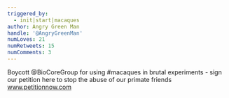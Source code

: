 ```yaml
---
triggered_by:
  - init|start|macaques
author: Angry Green Man
handle: '@AngryGreenMan'
numLoves: 21
numRetweets: 15
numComments: 3
---
```

Boycott @BioCoreGroup for using #macaques in brutal experiments - sign our petition here to stop the abuse of our primate friends www.petitionnow.com
